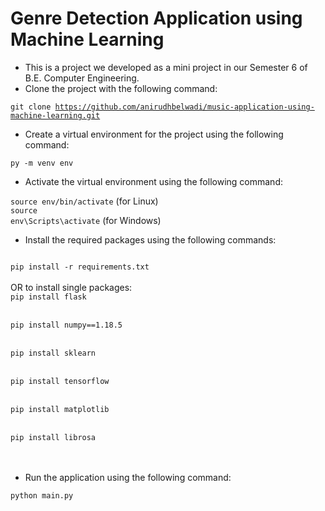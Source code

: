 # Genre Detection Application using Machine Learning

- This is a project we developed as a mini project in our Semester 6 of B.E. Computer Engineering.
- Clone the project with the following command:

<code>git clone https://github.com/anirudhbelwadi/music-application-using-machine-learning.git</code>

- Create a virtual environment for the project using the following command:

<code>py -m venv env</code>

- Activate the virtual environment using the following command:

<code>source env/bin/activate</code> (for Linux)
<br>
<code>source env\Scripts\activate</code> (for Windows)

- Install the required packages using the following commands:

<code>
pip install -r requirements.txt
</code>
<br>
OR to install single packages:

<code>
pip install flask
</code>
<br>
<code>
pip install numpy==1.18.5
</code>
<br>
<code>
pip install sklearn
</code>
<br>
<code>
pip install tensorflow
</code>
<br>
<code>
pip install matplotlib
</code>
<br>
<code>
pip install librosa
</code>
<br><br>

- Run the application using the following command:

<code>python main.py</code>